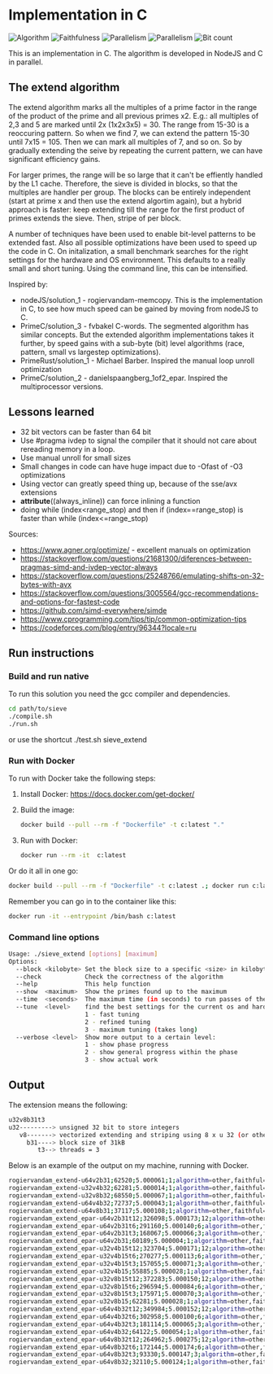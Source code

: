 # Implementation in C

![Algorithm](https://img.shields.io/badge/Algorithm-other-yellowgreen)
![Faithfulness](https://img.shields.io/badge/Faithful-yes-green)
![Parallelism](https://img.shields.io/badge/Parallel-no-green)
![Parallelism](https://img.shields.io/badge/Parallel-yes-green)
![Bit count](https://img.shields.io/badge/Bits-1-green)

This is an implementation in C.
The algorithm is developed in NodeJS and C in parallel. 

## The extend algorithm
The extend algorithm marks all the multiples of a prime factor in the range of the product of the prime and all previous primes x2. E.g.: all multiples of 2,3 and 5 are marked until 2x (1x2x3x5) = 30. The range from 15-30 is a reoccuring pattern. So when we find 7, we can extend the pattern 15-30 until 7x15 = 105. Then we can mark all multiples of 7, and so on. So by gradually extending the seive by repeating the current pattern, we can have significant efficiency gains. 

For larger primes, the range will be so large that it can't be effiently handled by the L1 cache. Therefore, the sieve is divided in blocks, so that the multiples are handler per group. The blocks can be entirely independent (start at prime x and then use the extend algortim again), but a hybrid approach is faster: keep extending till the range for the first product of primes extends the sieve. Then, stripe of per block. 

A number of techniques have been used to enable bit-level patterns to be extended fast. 
Also all possible optimizations have been used to speed up the code in C.
On initalization, a small benchmark searches for the right settings for the hardware and OS environment. 
This defaults to a really small and short tuning. Using the command line, this can be intensified.

Inspired by: 
- nodeJS/solution_1 - rogiervandam-memcopy. This is the implementation in C, to see how much speed can be gained by moving from nodeJS to C. 
- PrimeC/solution_3 - fvbakel C-words. The segmented algorithm has similar concepts. But the extended algorithm implementations takes it further, by speed gains with a sub-byte (bit) level algorithms (race, pattern, small vs largestep optimizations).
- PrimeRust/solution_1 - Michael Barber. Inspired the manual loop unroll optimization
- PrimeC/solution_2 - danielspaangberg_1of2_epar. Inspired the multiprocessor versions. 

## Lessons learned
- 32 bit vectors can be faster than 64 bit
- Use #pragma ivdep to signal the compiler that it should not care about rereading memory in a loop.
- Use manual unroll for small sizes
- Small changes in code can have huge impact due to -Ofast of -O3 optimizations
- Using vector can greatly speed thing up, because of the sse/avx extensions
- __attribute__((always_inline)) can force inlining a function
- doing while (index<range_stop) and then if (index==range_stop) is faster than while (index<=range_stop)

Sources:
- https://www.agner.org/optimize/ - excellent manuals on optimization
- https://stackoverflow.com/questions/21681300/diferences-between-pragmas-simd-and-ivdep-vector-always
- https://stackoverflow.com/questions/25248766/emulating-shifts-on-32-bytes-with-avx
- https://stackoverflow.com/questions/3005564/gcc-recommendations-and-options-for-fastest-code
- https://github.com/simd-everywhere/simde
- https://www.cprogramming.com/tips/tip/common-optimization-tips
- https://codeforces.com/blog/entry/96344?locale=ru

## Run instructions


### Build and run native
To run this solution you need the gcc compiler and dependencies.

```bash
cd path/to/sieve
./compile.sh
./run.sh
```
or use the shortcut ./test.sh sieve_extend

### Run with Docker

To run with Docker take the following steps:

1. Install Docker: <https://docs.docker.com/get-docker/>
2. Build the image:

    ```bash
    docker build --pull --rm -f "Dockerfile" -t c:latest "."
    ```

3. Run with Docker:

    ```bash
    docker run --rm -it  c:latest 
    ```

Or do it all in one go:

```bash
docker build --pull --rm -f "Dockerfile" -t c:latest .; docker run c:latest 
```

Remember you can go in to the container like this:

```bash
docker run -it --entrypoint /bin/bash c:latest
```

### Command line options
```bash
Usage: ./sieve_extend [options] [maximum]
Options:
  --block <kilobyte> Set the block size to a specific <size> in kilobytes
  --check            Check the correctness of the algorithm
  --help             This help function
  --show  <maximum>  Show the primes found up to the maximum
  --time  <seconds>  The maximum time (in seconds) to run passes of the sieve algorithm
  --tune  <level>    find the best settings for the current os and hardware
                     1 - fast tuning
                     2 - refined tuning
                     3 - maximum tuning (takes long)
  --verbose <level>  Show more output to a certain level:
                     1 - show phase progress
                     2 - show general progress within the phase
                     3 - show actual work
```

## Output
The extension means the following:
```bash
u32v8b31t3
u32---------> unsigned 32 bit to store integers
   v8-------> vectorized extending and striping using 8 x u 32 (or otherwise specified above)
     b31----> block size of 31kB 
        t3--> threads = 3 
```

Below is an example of the output on my machine, running with Docker.
```bash
rogiervandam_extend-u64v2b31;62520;5.000061;1;algorithm=other,faithful=yes,bits=1
rogiervandam_extend-u32v4b32;62281;5.000014;1;algorithm=other,faithful=yes,bits=1
rogiervandam_extend-u32v8b32;68550;5.000067;1;algorithm=other,faithful=yes,bits=1
rogiervandam_extend-u64v4b32;72737;5.000043;1;algorithm=other,faithful=yes,bits=1
rogiervandam_extend-u64v8b31;37117;5.000108;1;algorithm=other,faithful=yes,bits=1
rogiervandam_extend_epar-u64v2b31t12;326098;5.000173;12;algorithm=other,faithful=yes,bits=1
rogiervandam_extend_epar-u64v2b31t6;291160;5.000140;6;algorithm=other,faithful=yes,bits=1
rogiervandam_extend_epar-u64v2b31t3;168067;5.000066;3;algorithm=other,faithful=yes,bits=1
rogiervandam_extend_epar-u64v2b31;60189;5.000004;1;algorithm=other,faithful=yes,bits=1
rogiervandam_extend_epar-u32v4b15t12;323704;5.000171;12;algorithm=other,faithful=yes,bits=1
rogiervandam_extend_epar-u32v4b15t6;270277;5.000113;6;algorithm=other,faithful=yes,bits=1
rogiervandam_extend_epar-u32v4b15t3;157055;5.000071;3;algorithm=other,faithful=yes,bits=1
rogiervandam_extend_epar-u32v4b15;55885;5.000028;1;algorithm=other,faithful=yes,bits=1
rogiervandam_extend_epar-u32v8b15t12;372283;5.000150;12;algorithm=other,faithful=yes,bits=1
rogiervandam_extend_epar-u32v8b15t6;296594;5.000084;6;algorithm=other,faithful=yes,bits=1
rogiervandam_extend_epar-u32v8b15t3;175971;5.000070;3;algorithm=other,faithful=yes,bits=1
rogiervandam_extend_epar-u32v8b15;62281;5.000028;1;algorithm=other,faithful=yes,bits=1
rogiervandam_extend_epar-u64v4b32t12;349984;5.000152;12;algorithm=other,faithful=yes,bits=1
rogiervandam_extend_epar-u64v4b32t6;302958;5.000100;6;algorithm=other,faithful=yes,bits=1
rogiervandam_extend_epar-u64v4b32t3;181114;5.000065;3;algorithm=other,faithful=yes,bits=1
rogiervandam_extend_epar-u64v4b32;64122;5.000054;1;algorithm=other,faithful=yes,bits=1
rogiervandam_extend_epar-u64v8b32t12;264962;5.000275;12;algorithm=other,faithful=yes,bits=1
rogiervandam_extend_epar-u64v8b32t6;172144;5.000174;6;algorithm=other,faithful=yes,bits=1
rogiervandam_extend_epar-u64v8b32t3;93330;5.000147;3;algorithm=other,faithful=yes,bits=1
rogiervandam_extend_epar-u64v8b32;32110;5.000124;1;algorithm=other,faithful=yes,bits=1
```
